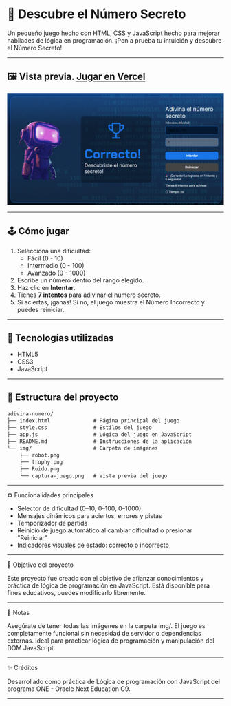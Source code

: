 # 🎯 Descubre el Número Secreto

Un pequeño juego hecho con HTML, CSS y JavaScript hecho para mejorar habilades de lógica en programación.
¡Pon a prueba tu intuición y descubre el Número Secreto!

---

## 🖼 Vista previa. [Jugar en Vercel](https://sumergete-con-js.vercel.app/)

![Vista previa del juego](img/captura-juego.png)

---

## 🕹 Cómo jugar

1. Selecciona una dificultad:
   - Fácil (0 - 10)
   - Intermedio (0 - 100)
   - Avanzado (0 - 1000)
2. Escribe un número dentro del rango elegido.
3. Haz clic en **Intentar**.
4. Tienes **7 intentos** para adivinar el número secreto.
5. Si aciertas, ¡ganas! Si no, el juego muestra el Número Incorrecto y puedes reiniciar.

---

## 🚀 Tecnologías utilizadas

- HTML5
- CSS3
- JavaScript

---

## 📁 Estructura del proyecto

```text
adivina-numero/
├── index.html              # Página principal del juego
├── style.css               # Estilos del juego
├── app.js                  # Lógica del juego en JavaScript
├── README.md               # Instrucciones de la aplicación
└── img/                    # Carpeta de imágenes
    ├── robot.png
    ├── trophy.png
    ├── Ruido.png
    └── captura-juego.png   # Vista previa del juego
```
---

⚙️ Funcionalidades principales
- Selector de dificultad (0–10, 0–100, 0–1000)
- Mensajes dinámicos para aciertos, errores y pistas
- Temporizador de partida
- Reinicio de juego automático al cambiar dificultad o presionar "Reiniciar"
- Indicadores visuales de estado: correcto o incorrecto

---

🧠 Objetivo del proyecto

Este proyecto fue creado con el objetivo de afianzar conocimientos y práctica de lógica de programación en JavaScript. Está disponible para fines educativos, puedes modificarlo libremente.

---

📝 Notas

Asegúrate de tener todas las imágenes en la carpeta img/.
El juego es completamente funcional sin necesidad de servidor o dependencias externas.
Ideal para practicar lógica de programación y manipulación del DOM JavaScript.

---

✨ Créditos

Desarrollado como práctica de Lógica de programación con JavaScript del programa ONE - Oracle Next Education G9.

---





